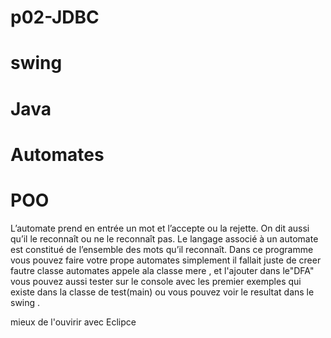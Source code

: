 # p02-JDBC
# swing 
# Java
# Automates
# POO

L’automate prend en entrée un mot et l’accepte ou la rejette. On dit aussi qu’il le reconnaît ou ne le reconnaît pas. 
Le langage associé à un automate est constitué de l’ensemble des mots qu’il reconnaît.
Dans ce programme vous pouvez faire votre prope automates simplement il fallait juste de creer fautre classe automates appele ala classe mere , et l'ajouter dans le"DFA"
vous pouvez aussi tester sur le console avec les premier exemples qui existe dans la classe de test(main) ou vous pouvez voir le resultat dans le swing .

mieux de l'ouvirir avec Eclipce
